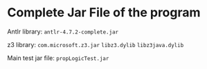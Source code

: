 # Complete Jar File of the program

Antlr library:
`antlr-4.7.2-complete.jar` 


z3 library:
`com.microsoft.z3.jar`
`libz3.dylib`
`libz3java.dylib`


Main test jar file:
`propLogicTest.jar ` 
